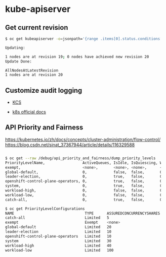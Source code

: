 # kube-apiserver

## Get current revision

~~~bash
$ oc get kubeapiserver -o=jsonpath='{range .items[0].status.conditions[?(@.type=="NodeInstallerProgressing")]}{.reason}{"\n"}{.message}{"\n"}'

Updating:

1 nodes are at revision 19; 0 nodes have achieved new revision 20
Update Done:

AllNodesAtLatestRevision
1 nodes are at revision 20
~~~

## Customize audit logging

* [KCS](https://access.redhat.com/solutions/5373481)

* [k8s official docs](https://kubernetes.io/docs/tasks/debug-application-cluster/audit/)

## API Priority and Fairness

<https://kubernetes.io/zh/docs/concepts/cluster-administration/flow-control/>
<https://blog.csdn.net/sinat_37367944/article/details/116329588>

~~~bash

$ oc get --raw /debug/api_priority_and_fairness/dump_priority_levels
PriorityLevelName,                 ActiveQueues, IsIdle, IsQuiescing, WaitingRequests, ExecutingRequests
exempt,                            <none>,       <none>, <none>,      <none>,          <none>
global-default,                    0,            false,  false,       0,               1
leader-election,                   0,            true,   false,       0,               0
openshift-control-plane-operators, 0,            true,   false,       0,               0
system,                            0,            true,   false,       0,               0
workload-high,                     0,            false,  false,       0,               5
workload-low,                      0,            false,  false,       0,               10
catch-all,                         0,            true,   false,       0,               0

$ oc get PriorityLevelConfigurations
NAME                                TYPE      ASSUREDCONCURRENCYSHARES   QUEUES   HANDSIZE   QUEUELENGTHLIMIT   AGE
catch-all                           Limited   5                          <none>   <none>     <none>             26d
exempt                              Exempt    <none>                     <none>   <none>     <none>             26d
global-default                      Limited   20                         128      6          50                 26d
leader-election                     Limited   10                         16       4          50                 26d
openshift-control-plane-operators   Limited   10                         128      6          50                 26d
system                              Limited   30                         64       6          50                 26d
workload-high                       Limited   40                         128      6          50                 26d
workload-low                        Limited   100                        128      6          50                 26d$

~~~
